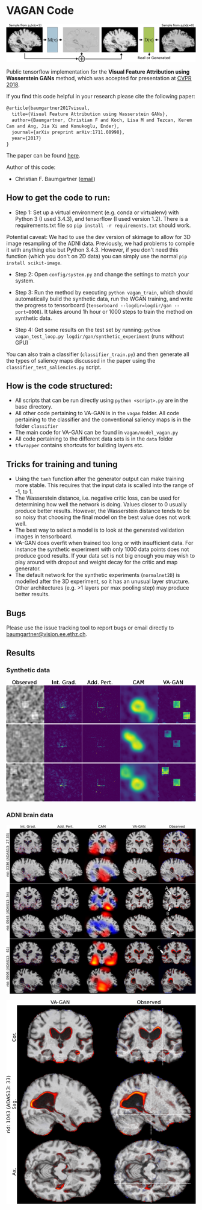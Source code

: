 # VAGAN Code

![Method overview](figures/method.png)

Public tensorflow implementation for the **Visual Feature Attribution using Wasserstein GANs** method, 
which was accepted for presentation at [CVPR 2018](http://cvpr2018.thecvf.com/). 

If you find this code helpful in your research please cite the following paper:

```
@article{baumgartner2017visual,
  title={Visual Feature Attribution using Wasserstein GANs},
  author={Baumgartner, Christian F and Koch, Lisa M and Tezcan, Kerem Can and Ang, Jia Xi and Konukoglu, Ender},
  journal={arXiv preprint arXiv:1711.08998},
  year={2017}
}
```

The paper can be
found [here](https://arxiv.org/pdf/1711.08998.pdf). 

Author of this code:
- Christian F. Baumgartner ([email](mailto:baumgartner@vision.ee.ethz.ch))

## How to get the code to run:

 * Step 1: Set up a virtual environment (e.g. conda or virtualenv) with Python 3 (I used 3.4.3), and tensorflow 
 (I used version 1.2). There is a requirements.txt file so `pip install -r requirements.txt`
  should work.

Potential caveat: We had to use the dev version of skimage to allow for 3D image 
resampling of the ADNI data. Previously, we had problems to compile it with anything 
else but Python 3.4.3. However, if you don't need this function 
(which you don't on 2D data) you can simply use the normal `pip install scikit-image`.


 * Step 2: Open `config/system.py` and change the settings to match your system.

 * Step 3: Run the method by executing `python vagan_train`, which should automatically build the synthetic data, run the WGAN training, 
 and write the progress to tensorboard (`tensorboard --logdir=logdir/gan --port=8008`).
 It takes around 1h hour or 1000 steps to train the method on synthetic data. 

 * Step 4: Get some results on the test set by running: `python vagan_test_loop.py logdir/gan/synthetic_experiment` (runs without GPU)

You can also train a classifier (`classifier_train.py`) and then generate all the 
types of saliency maps discussed in the paper using the `classifier_test_saliencies.py` 
script.

## How is the code structured:

 * All scripts that can be run directly using `python <script>.py` are in the base 
 directory. 
 * All other code pertaining to VA-GAN is in the `vagan` folder. All code pertaining to the 
   classifier and the conventional saliency maps is in the folder `classifier`
 * The main code for VA-GAN can be found in `vagan/model_vagan.py`
 * All code pertaining to the different data sets is in the `data` folder
 * `tfwrapper` contains shortcuts for building layers etc. 

## Tricks for training and tuning

 * Using the `tanh` function after the generator output can make training more stable. This requires
   that the input data is scalled into the range of -1, to 1. 
 * The Wasserstein distance, i.e. negative critic loss, can be used for determining 
   how well the network is doing. Values closer to 0 usually produce better results. However, 
   the Wasserstein distance tends to be so noisy that choosing the final model on the best
   value does not work well. 
 * The best way to select a model is to look at the generated validation images in 
   tensorboard. 
 * VA-GAN does overfit when trained too long or with insufficient data. For instance the synthetic experiment with only 
   1000 data points does not produce good results. If your data set is not big enough you
   may wish to play around with dropout and weight decay for the critic and map generator.
 * The default network for the synthetic experiments (`normalnet2D`) is modelled after the 3D experiment, so
   it has an unusual layer structure. Other architectures (e.g. >1 layers per max pooling step)
   may produce better results. 
   
   
## Bugs
 
Please use the issue tracking tool to report bugs or email directly to [baumgartner@vision.ee.ethz.ch](mailto:baumgartner@vision.ee.ethz.ch). 

## Results

### Synthetic data

![Synthetic Results](figures/synth_results.png)

### ADNI brain data

![ADNI Results](figures/adni_results.png)

![ADNI 3D closeup](figures/three_views.png)

